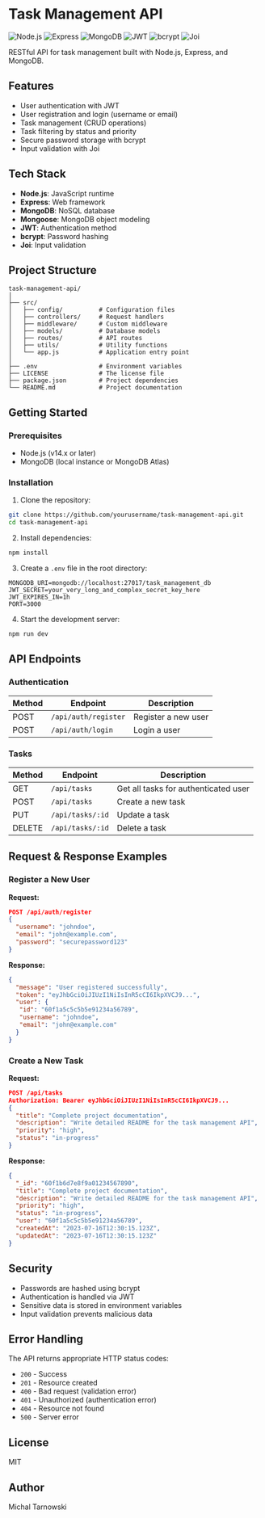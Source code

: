 # Task Management API

![Node.js](https://img.shields.io/badge/Node.js-339933?style=for-the-badge&logo=nodedotjs&logoColor=white)
![Express](https://img.shields.io/badge/Express-000000?style=for-the-badge&logo=express&logoColor=white)
![MongoDB](https://img.shields.io/badge/MongoDB-47A248?style=for-the-badge&logo=mongodb&logoColor=white)
![JWT](https://img.shields.io/badge/JWT-000000?style=for-the-badge&logo=jsonwebtokens&logoColor=white)
![bcrypt](https://img.shields.io/badge/bcrypt-00A4CC?style=for-the-badge&logo=security&logoColor=white)
![Joi](https://img.shields.io/badge/Joi-FF9900?style=for-the-badge&logo=javascript&logoColor=white)

RESTful API for task management built with Node.js, Express, and MongoDB.

## Features

- User authentication with JWT
- User registration and login (username or email)
- Task management (CRUD operations)
- Task filtering by status and priority
- Secure password storage with bcrypt
- Input validation with Joi

## Tech Stack

- **Node.js**: JavaScript runtime
- **Express**: Web framework
- **MongoDB**: NoSQL database
- **Mongoose**: MongoDB object modeling
- **JWT**: Authentication method
- **bcrypt**: Password hashing
- **Joi**: Input validation

## Project Structure

```
task-management-api/
│
├── src/
│   ├── config/          # Configuration files
│   ├── controllers/     # Request handlers
│   ├── middleware/      # Custom middleware
│   ├── models/          # Database models
│   ├── routes/          # API routes
│   ├── utils/           # Utility functions
│   └── app.js           # Application entry point
│ 
├── .env                 # Environment variables
├── LICENSE              # The license file
├── package.json         # Project dependencies
└── README.md            # Project documentation
```

## Getting Started

### Prerequisites

- Node.js (v14.x or later)
- MongoDB (local instance or MongoDB Atlas)

### Installation

1. Clone the repository:
  ```bash
  git clone https://github.com/yourusername/task-management-api.git
  cd task-management-api
  ```

2. Install dependencies:
  ```bash
  npm install
  ```

3. Create a `.env` file in the root directory:
  ```
  MONGODB_URI=mongodb://localhost:27017/task_management_db
  JWT_SECRET=your_very_long_and_complex_secret_key_here
  JWT_EXPIRES_IN=1h
  PORT=3000
  ```

4. Start the development server:
  ```bash
  npm run dev
  ```

## API Endpoints

### Authentication

| Method | Endpoint | Description |
|--------|----------|-------------|
| POST   | `/api/auth/register` | Register a new user |
| POST   | `/api/auth/login` | Login a user |

### Tasks

| Method | Endpoint | Description |
|--------|----------|-------------|
| GET    | `/api/tasks` | Get all tasks for authenticated user |
| POST   | `/api/tasks` | Create a new task |
| PUT    | `/api/tasks/:id` | Update a task |
| DELETE | `/api/tasks/:id` | Delete a task |

## Request & Response Examples

### Register a New User

**Request:**
```json
POST /api/auth/register
{
  "username": "johndoe",
  "email": "john@example.com",
  "password": "securepassword123"
}
```

**Response:**
```json
{
  "message": "User registered successfully",
  "token": "eyJhbGciOiJIUzI1NiIsInR5cCI6IkpXVCJ9...",
  "user": {
   "id": "60f1a5c5c5b5e91234a56789",
   "username": "johndoe",
   "email": "john@example.com"
  }
}
```

### Create a New Task

**Request:**
```json
POST /api/tasks
Authorization: Bearer eyJhbGciOiJIUzI1NiIsInR5cCI6IkpXVCJ9...
{
  "title": "Complete project documentation",
  "description": "Write detailed README for the task management API",
  "priority": "high",
  "status": "in-progress"
}
```

**Response:**
```json
{
  "_id": "60f1b6d7e8f9a01234567890",
  "title": "Complete project documentation",
  "description": "Write detailed README for the task management API",
  "priority": "high",
  "status": "in-progress",
  "user": "60f1a5c5c5b5e91234a56789",
  "createdAt": "2023-07-16T12:30:15.123Z",
  "updatedAt": "2023-07-16T12:30:15.123Z"
}
```

## Security

- Passwords are hashed using bcrypt
- Authentication is handled via JWT
- Sensitive data is stored in environment variables
- Input validation prevents malicious data

## Error Handling

The API returns appropriate HTTP status codes:

- `200` - Success
- `201` - Resource created
- `400` - Bad request (validation error)
- `401` - Unauthorized (authentication error)
- `404` - Resource not found
- `500` - Server error

## License

MIT

## Author

Michal Tarnowski
